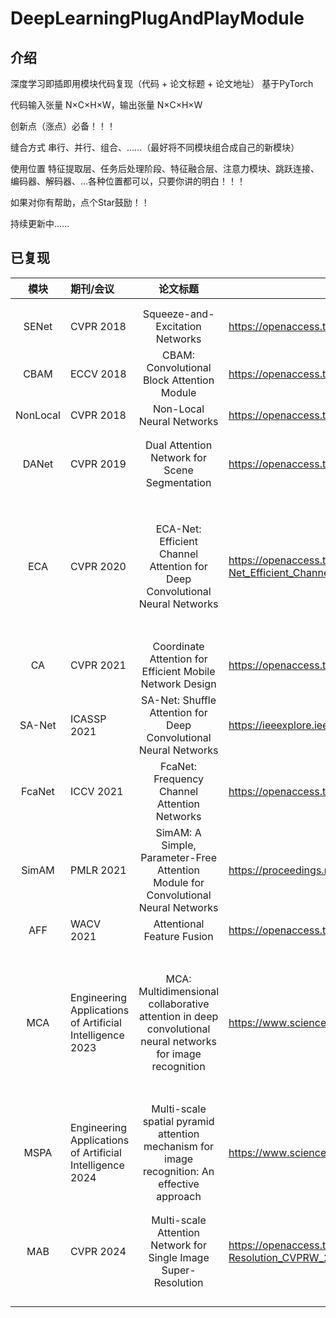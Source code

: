 # DeepLearningPlugAndPlayModule

## 介绍

深度学习即插即用模块代码复现（代码 + 论文标题 + 论文地址）  基于PyTorch

代码输入张量 N×C×H×W，输出张量 N×C×H×W

创新点（涨点）必备！！！

缝合方式       串行、并行、组合、......（最好将不同模块组合成自己的新模块）

使用位置       特征提取层、任务后处理阶段、特征融合层、注意力模块、跳跃连接、编码器、解码器、...各种位置都可以，只要你讲的明白！！！



如果对你有帮助，点个Star鼓励！！

持续更新中......





## 已复现

|   模块   | 期刊/会议                                                |                           论文标题                           | 论文地址                                                     |
| :------: | :------------------------------------------------------- | :----------------------------------------------------------: | ------------------------------------------------------------ |
|          |                                                          |                                                              |                                                              |
|          |                                                          |                                                              |                                                              |
|  SENet   | CVPR 2018                                                |               Squeeze-and-Excitation Networks                | https://openaccess.thecvf.com/content_cvpr_2018/html/Hu_Squeeze-and-Excitation_Networks_CVPR_2018_paper.html |
|   CBAM   | ECCV 2018                                                |          CBAM: Convolutional Block Attention Module          | https://openaccess.thecvf.com/content_ECCV_2018/html/Sanghyun_Woo_Convolutional_Block_Attention_ECCV_2018_paper.html |
| NonLocal | CVPR 2018                                                |                  Non-Local Neural Networks                   | https://openaccess.thecvf.com/content_cvpr_2018/html/Wang_Non-Local_Neural_Networks_CVPR_2018_paper.html |
|          |                                                          |                                                              |                                                              |
|          |                                                          |                                                              |                                                              |
|  DANet   | CVPR 2019                                                |        Dual Attention Network for Scene Segmentation         | https://openaccess.thecvf.com/content_CVPR_2019/html/Fu_Dual_Attention_Network_for_Scene_Segmentation_CVPR_2019_paper.html |
|          |                                                          |                                                              |                                                              |
|          |                                                          |                                                              |                                                              |
|          |                                                          |                                                              |                                                              |
|          |                                                          |                                                              |                                                              |
|          |                                                          |                                                              |                                                              |
|          |                                                          |                                                              |                                                              |
|          |                                                          |                                                              |                                                              |
|          |                                                          |                                                              |                                                              |
|   ECA    | CVPR 2020                                                | ECA-Net: Efficient Channel Attention for Deep Convolutional Neural Networks | https://openaccess.thecvf.com/content_CVPR_2020/html/Wang_ECA-Net_Efficient_Channel_Attention_for_Deep_Convolutional_Neural_Networks_CVPR_2020_paper.html |
|          |                                                          |                                                              |                                                              |
|          |                                                          |                                                              |                                                              |
|          |                                                          |                                                              |                                                              |
|          |                                                          |                                                              |                                                              |
|          |                                                          |                                                              |                                                              |
|          |                                                          |                                                              |                                                              |
|          |                                                          |                                                              |                                                              |
|    CA    | CVPR 2021                                                |   Coordinate Attention for Efficient Mobile Network Design   | https://openaccess.thecvf.com/content/CVPR2021/html/Hou_Coordinate_Attention_for_Efficient_Mobile_Network_Design_CVPR_2021_paper.html |
|  SA-Net  | ICASSP 2021                                              | SA-Net: Shuffle Attention for Deep Convolutional Neural Networks | https://ieeexplore.ieee.org/abstract/document/9414568        |
|  FcaNet  | ICCV 2021                                                |         FcaNet: Frequency Channel Attention Networks         | https://openaccess.thecvf.com/content/ICCV2021/html/Qin_FcaNet_Frequency_Channel_Attention_Networks_ICCV_2021_paper.html |
|  SimAM   | PMLR 2021                                                | SimAM: A Simple, Parameter-Free Attention Module for Convolutional Neural Networks | https://proceedings.mlr.press/v139/yang21o                   |
|   AFF    | WACV 2021                                                |                  Attentional Feature Fusion                  | https://openaccess.thecvf.com/content/WACV2021/html/Dai_Attentional_Feature_Fusion_WACV_2021_paper.html |
|          |                                                          |                                                              |                                                              |
|          |                                                          |                                                              |                                                              |
|          |                                                          |                                                              |                                                              |
|          |                                                          |                                                              |                                                              |
|          |                                                          |                                                              |                                                              |
|          |                                                          |                                                              |                                                              |
|          |                                                          |                                                              |                                                              |
|   MCA    | Engineering Applications of Artificial Intelligence 2023 | MCA: Multidimensional collaborative attention in deep convolutional neural networks for image recognition | https://www.sciencedirect.com/science/article/abs/pii/S0952197623012630 |
|          |                                                          |                                                              |                                                              |
|          |                                                          |                                                              |                                                              |
|          |                                                          |                                                              |                                                              |
|          |                                                          |                                                              |                                                              |
|          |                                                          |                                                              |                                                              |
|          |                                                          |                                                              |                                                              |
|          |                                                          |                                                              |                                                              |
|   MSPA   | Engineering Applications of Artificial Intelligence 2024 | Multi-scale spatial pyramid attention mechanism for image recognition: An effective approach | https://www.sciencedirect.com/science/article/abs/pii/S0952197624004196 |
|          |                                                          |                                                              |                                                              |
|          |                                                          |                                                              |                                                              |
|   MAB    | CVPR 2024                                                | Multi-scale Attention Network for Single Image Super-Resolution | https://openaccess.thecvf.com/content/CVPR2024W/NTIRE/html/Wang_Multi-scale_Attention_Network_for_Single_Image_Super-Resolution_CVPRW_2024_paper.html |
|          |                                                          |                                                              |                                                              |
|          |                                                          |                                                              |                                                              |
|          |                                                          |                                                              |                                                              |
|          |                                                          |                                                              |                                                              |

